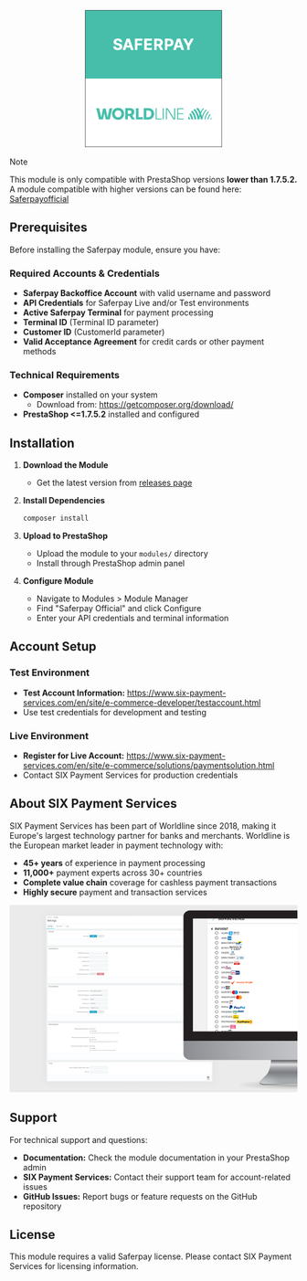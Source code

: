 <p align="center">
    <a href="https://www.six-payment-services.com" target="_blank">
        <img src="./views/img/readme/img.png" />
    </a>
</p>

> [!NOTE]
> This module is only compatible with PrestaShop versions **lower than 1.7.5.2.**\
> A module compatible with higher versions can be found here: [Saferpayofficial](https://github.com/Invertus/saferpayofficial)

## Prerequisites

Before installing the Saferpay module, ensure you have:

### Required Accounts & Credentials
- **Saferpay Backoffice Account** with valid username and password
- **API Credentials** for Saferpay Live and/or Test environments
- **Active Saferpay Terminal** for payment processing
- **Terminal ID** (Terminal ID parameter)
- **Customer ID** (CustomerId parameter)
- **Valid Acceptance Agreement** for credit cards or other payment methods

### Technical Requirements
- **Composer** installed on your system
  - Download from: https://getcomposer.org/download/
- **PrestaShop <=1.7.5.2** installed and configured

## Installation

1. **Download the Module**
   - Get the latest version from [releases page](https://github.com/Invertus/saferpayofficial-1.7.6/releases)

2. **Install Dependencies**
   ```bash
   composer install
   ```

3. **Upload to PrestaShop**
   - Upload the module to your `modules/` directory
   - Install through PrestaShop admin panel

4. **Configure Module**
   - Navigate to Modules > Module Manager
   - Find "Saferpay Official" and click Configure
   - Enter your API credentials and terminal information

## Account Setup

### Test Environment
- **Test Account Information:** https://www.six-payment-services.com/en/site/e-commerce-developer/testaccount.html
- Use test credentials for development and testing

### Live Environment
- **Register for Live Account:** https://www.six-payment-services.com/en/site/e-commerce/solutions/paymentsolution.html
- Contact SIX Payment Services for production credentials

## About SIX Payment Services

SIX Payment Services has been part of Worldline since 2018, making it Europe's largest technology partner for banks and merchants. Worldline is the European market leader in payment technology with:

- **45+ years** of experience in payment processing
- **11,000+** payment experts across 30+ countries
- **Complete value chain** coverage for cashless payment transactions
- **Highly secure** payment and transaction services

<p align="center">
    <a href="https://www.six-payment-services.com" target="_blank">
        <img src="./views/img/readme/02.png" alt="SIX Payment Services Features" />
    </a>
</p>

## Support

For technical support and questions:
- **Documentation:** Check the module documentation in your PrestaShop admin
- **SIX Payment Services:** Contact their support team for account-related issues
- **GitHub Issues:** Report bugs or feature requests on the GitHub repository

## License

This module requires a valid Saferpay license. Please contact SIX Payment Services for licensing information.
